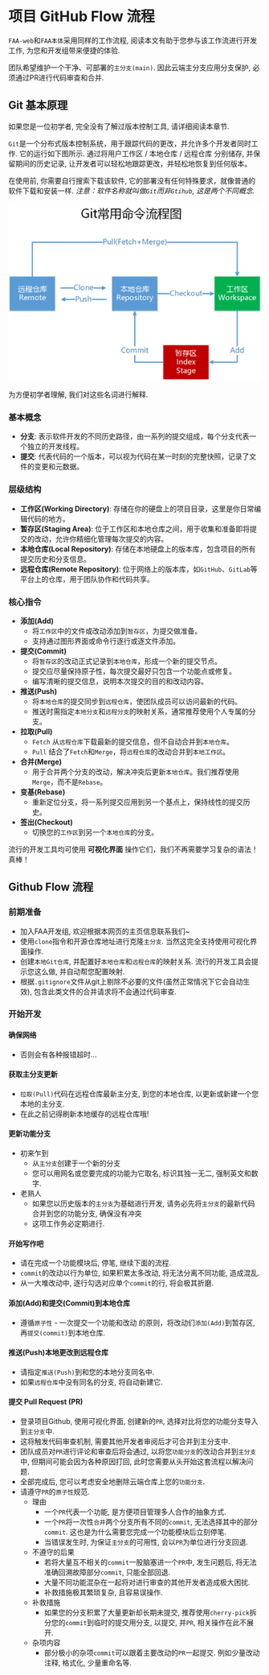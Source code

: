 
# 项目 GitHub Flow 流程

`FAA-web`和`FAA本体`采用同样的工作流程, 阅读本文有助于您参与该工作流进行开发工作, 为您和开发组带来便捷的体验.

团队希望维护一个干净、可部署的`主分支(main)`. 因此云端主分支应用分支保护, 必须通过PR进行代码审查和合并.

## Git 基本原理

如果您是一位初学者, 完全没有了解过版本控制工具, 请详细阅读本章节.

`Git`是一个分布式版本控制系统，用于跟踪代码的更改，并允许多个开发者同时工作. 它的运行如下图所示.
通过将用户工作区 / 本地仓库 / 远程仓库 分别储存, 并保留期间的历史记录, 让开发者可以轻松地跟踪更改，并轻松地恢复到任何版本。

在使用前, 你需要自行搜索下载该软件, 它的部署没有任何特殊要求，就像普通的软件下载和安装一样.
*注意：软件名称就叫做`Git`而非`Gtihub`, 这是两个不同概念.*

![alt text](./image/Git流程图.png)

为方便初学者理解, 我们对这些名词进行解释.

### 基本概念

* **分支**: 表示软件开发的不同历史路径，由一系列的提交组成，每个分支代表一个独立的开发线程。
* **提交**: 代表代码的一个版本，可以视为代码在某一时刻的完整快照，记录了文件的变更和元数据。

### 层级结构

* **工作区(Working Directory)**: 存储在你的硬盘上的项目目录，这里是你日常编辑代码的地方。
* **暂存区(Staging Area)**: 位于工作区和本地仓库之间，用于收集和准备即将提交的改动，允许你精细化管理每次提交的内容。
* **本地仓库(Local Repository)**: 存储在本地硬盘上的版本库，包含项目的所有提交历史和分支信息。
* **远程仓库(Remote Repository)**: 位于网络上的版本库，如`GitHub`、`GitLab`等平台上的仓库，用于团队协作和代码共享。

### 核心指令

* **添加(Add)**
  * 将`工作区`中的文件或改动添加到`暂存区`，为提交做准备。
  * 支持通过图形界面或命令行逐行或逐文件添加。
* **提交(Commit)**
  * 将`暂存区`的改动正式记录到`本地仓库`，形成一个新的提交节点。
  * 提交应尽量保持原子性，每次提交最好只包含一个功能点或修复。
  * 编写清晰的提交信息，说明本次提交的目的和改动内容。
* **推送(Push)**
  * 将`本地仓库`的提交同步到`远程仓库`，使团队成员可以访问最新的代码。
  * 推送时需指定`本地分支`和`远程分支`的映射关系，通常推荐使用个人专属的分支。
* **拉取(Pull)**
  * `Fetch` 从`远程仓库`下载最新的提交信息，但不自动合并到`本地仓库`。
  * `Pull` 结合了`Fetch`和`Merge`，将`远程仓库`的改动合并到`本地工作区`。
* **合并(Merge)**
  * 用于合并两个分支的改动，解决冲突后更新`本地仓库`。我们推荐使用`Merge`，而不是`Rebase`。
* **变基(Rebase)**
  * 重新定位分支，将一系列提交应用到另一个基点上，保持线性的提交历史。
* **签出(Checkout)**
  * 切换您的`工作区`到另一个`本地仓库`的分支。
  
流行的开发工具均可使用 **可视化界面** 操作它们，我们不再需要学习复杂的语法！真棒！

## Github Flow 流程

### 前期准备

* 加入FAA开发组, 欢迎根据本网页的主页信息联系我们~
* 使用`clone`指令和开源仓库地址进行克隆`主分支`. 当然这完全支持使用可视化界面操作.
* 创建`本地Git仓库`, 并配置好`本地仓库`和`远程仓库`的映射关系. 流行的开发工具会提示您这么做, 并自动帮您配置映射.
* 根据`.gitignore`文件从git上剔除不必要的文件(虽然正常情况下它会自动生效), 包含此类文件的合并请求将不会通过代码审查.

### 开始开发

#### 确保网络

* 否则会有各种报错超时...
  
#### 获取主分支更新

* `拉取(Pull)`代码在远程仓库最新主分支, 到您的本地仓库, 以更新或新建一个您本地的主分支.
* 在此之前记得刷新本地缓存的远程仓库哦!

#### 更新功能分支

* 初来乍到
  * 从`主分支`创建于一个新的分支
  * 您可以用网名或您要完成的功能为它取名, 标识其独一无二, 强制英文和数字.
* 老熟人
  * 如果您以历史版本的`主分支`为基础进行开发, 请务必先将`主分支`的最新代码合并到您的功能分支, 确保没有冲突
  * 这项工作务必定期进行.

#### 开始写作吧

* 请在完成一个功能模块后, 停笔, 继续下面的流程.
* `commit`的改动以行为单位, 如果积累太多改动, 将无法分离不同功能, 造成混乱.
* 从一大堆改动中, 逐行勾选对应单个`commit`的行, 将会极其折磨.

#### 添加(Add)和提交(Commit)到本地仓库

* 遵循`原子性` - 一次提交一个功能和改动 的原则，将改动们`添加(Add)`到暂存区, 再`提交(commit)`到本地仓库.
  
#### 推送(Push)本地更改到远程仓库

* 请指定`推送(Push)`到和您的本地分支同名中.
* 如果`远程仓库`中没有同名的分支, 将自动新建它.
  
#### 提交 Pull Request (PR)

* 登录项目Github, 使用可视化界面, 创建新的`PR`, 选择对比将您的功能分支导入到`主分支`中.
* 这将触发代码审查机制, 需要其他开发者审阅后才可合并到主分支中.
* 团队成员对`PR`进行评论和审查后将会通过, 以将您`功能分支`的改动合并到`主分支`中, 但期间可能会因为各种原因打回, 此时您需要从头开始这套流程以解决问题.
* 全部完成后, 您可以考虑安全地删除云端仓库上您的`功能分支`.
* 请遵守`PR`的`原子性`规范.
  * 理由
    * 一个`PR`代表一个功能, 是方便项目管理多人合作的抽象方式.
    * 一个`PR`将一次性`合并`两个分支所有不同的`commit`, 无法选择其中的部分`commit`. 这也是为什么需要您完成一个功能模块后立刻停笔.
    * 当错误发生时, 为保证`主分支`的可用性, 会以`PR`为单位进行分支回退.
  * 不遵守的后果
    * 若将大量互不相关的`commit`一股脑塞进一个`PR`中, 发生问题后, 将无法准确回溯故障部分`commit`, 只能全部回退.
    * 大量不同功能混杂在一起将对进行审查的其他开发者造成极大困扰.
    * 补救措施极其繁琐复杂, 且容易误操作.
  * 补救措施
    * 如果您的分支积累了大量更新却长期未提交, 推荐使用`cherry-pick`拆分您的`commit`到临时的提交用分支, 以提交, 并`PR`, 相关操作在此不展开.
  * 杂项内容
    * 部分极小的杂项`commit`可以跟着主要改动的`PR`一起提交. 例如少量改动注释, 格式化, 少量重命名等.
